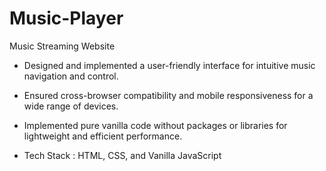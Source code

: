 # Music-Player
Music Streaming Website

- Designed and implemented a user-friendly interface for intuitive music navigation and control.
- Ensured cross-browser compatibility and mobile responsiveness for a wide range of devices.
- Implemented pure vanilla code without packages or libraries for lightweight and efficient performance.

- Tech Stack : HTML, CSS, and Vanilla JavaScript

